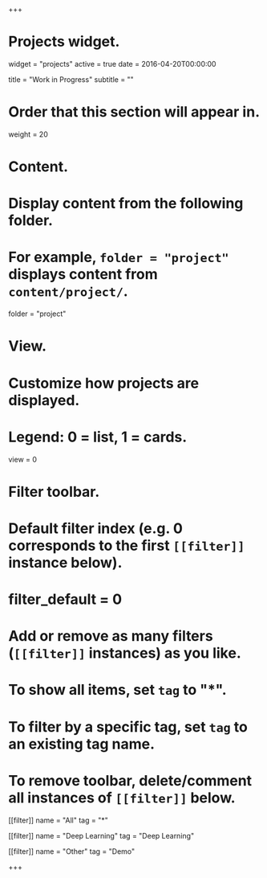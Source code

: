 +++
# Projects widget.
widget = "projects"
active = true
date = 2016-04-20T00:00:00

title = "Work in Progress"
subtitle = ""

# Order that this section will appear in.
weight = 20

# Content.
# Display content from the following folder.
# For example, `folder = "project"` displays content from `content/project/`.
folder = "project"

# View.
# Customize how projects are displayed.
# Legend: 0 = list, 1 = cards.
view = 0

# Filter toolbar.

# Default filter index (e.g. 0 corresponds to the first `[[filter]]` instance below).
# filter_default = 0

# Add or remove as many filters (`[[filter]]` instances) as you like.
# To show all items, set `tag` to "*".
# To filter by a specific tag, set `tag` to an existing tag name.
# To remove toolbar, delete/comment all instances of `[[filter]]` below.
 [[filter]]
  name = "All"
  tag = "*"

 [[filter]]
  name = "Deep Learning"
  tag = "Deep Learning"

 [[filter]]
  name = "Other"
  tag = "Demo"

+++
